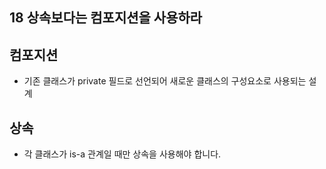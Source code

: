 ## 18 상속보다는 컴포지션을 사용하라

## 컴포지션

-   기존 클래스가 private 필드로 선언되어 새로운 클래스의 구성요소로 사용되는 설계

## 상속

-   각 클래스가 is-a 관계일 때만 상속을 사용해야 합니다.

